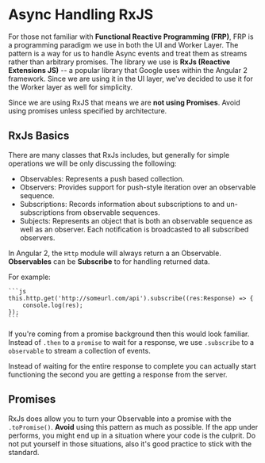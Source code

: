 # Async Handling RxJS

For those not familiar with **Functional Reactive Programming (FRP)**, 
FRP is a programming paradigm we use in both the UI and Worker Layer. 
The pattern is a way for us to handle Async events and treat them as 
streams rather than arbitrary promises. The library we use is 
**RxJs (Reactive Extensions JS)** -- a popular library that Google uses 
within the Angular 2 framework. Since we are using it in the UI layer, 
we've decided to use it for the Worker layer as well for simplicity.

Since we are using RxJS that means we are **not using Promises**. Avoid
using promises unless specified by architecture.

## RxJs Basics

There are many classes that RxJs includes, but generally for simple
operations we will be only discussing the following:

* Observables: Represents a push based collection.
* Observers: Provides support for push-style iteration over an 
observable sequence.
* Subscriptions: Records information about subscriptions to and 
un-subscriptions from observable sequences.
* Subjects: Represents an object that is both an observable sequence as 
well as an observer. Each notification is broadcasted to all subscribed 
observers.

In Angular 2, the `Http` module will always return a an Observable.
**Observables** can be **Subscribe** to for handling returned data.

For example:

    ```js
    this.http.get('http://someurl.com/api').subscribe((res:Response) => {
        console.log(res);
    });
    ```
    
If you're coming from a promise background then this would look familiar. 
Instead of `.then` to a `promise` to wait for a response, we use 
`.subscribe` to a `observable` to stream a collection of events.

Instead of waiting for the entire response to complete you can actually 
start functioning the second you are getting a response from the server.

## Promises

RxJs does allow you to turn your Observable into a promise with the 
`.toPromise()`. **Avoid** using this pattern as much as possible. If
the app under performs, you might end up in a situation where your code is
the culprit. Do not put yourself in those situations, also it's good 
practice to stick with the standard.
